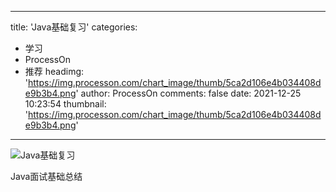 
---
title: 'Java基础复习'
categories: 
 - 学习
 - ProcessOn
 - 推荐
headimg: 'https://img.processon.com/chart_image/thumb/5ca2d106e4b034408de9b3b4.png'
author: ProcessOn
comments: false
date: 2021-12-25 10:23:54
thumbnail: 'https://img.processon.com/chart_image/thumb/5ca2d106e4b034408de9b3b4.png'
---

<div>   
<img class="thumb" alt="Java基础复习" src="https://img.processon.com/chart_image/thumb/5ca2d106e4b034408de9b3b4.png" referrerpolicy="no-referrer">
<p>Java面试基础总结</p>  
</div>
            